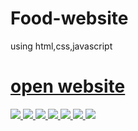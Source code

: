 # Food-website
using html,css,javascript
<a href="https://kameshwarsah.github.io/Food-website/" > <h1> open website </h1>

<img src="https://blogger.googleusercontent.com/img/a/AVvXsEhIqoIEH3fJ03Ehwonh84PFdmzI4RV-yJ_Rr_D2Wi84xF1vKPR3L3pERQUs9jFt5_p0sa3ctD7_n_z1-Wv2AfTj-ymyyAhI2NX2w9FDqNngQfnAgBYrSb1xO4Y7VDE58hneG7ZaedprVWVHzJIukKIS0K0pWZ6uru25Jv5yAhx4IbLkPn4DQvmNZ_2eNg=s320" >
  
<img src="https://blogger.googleusercontent.com/img/a/AVvXsEgybP3ViLCRhAUh99esuX4F21b4kQLfy04Bf2GfW1c9A4O6Eq_ItPJb4tJ3IiTun1C3bgnP8FcQKenwDX72jNETejW8dgZgMlXPNS7vFRz4LzWOK4sutpFebComQa17r-WnBS8mSlx7IYGeQa1XJ8Vj_M05RjqjxSeCekEsr94Ccx7gsBLggVwpMDbUvA=s320" >
<img src="https://blogger.googleusercontent.com/img/a/AVvXsEinfB-mgDzT6lkCL15dkQTa1pieNSKnXAEIKxJ9XArtZJPWzS6IHcFL_10yy_vk5thKW0_lAlPVydL_HEVblh6eHLEbwvHSY4idJcAcWbYK1w66FZ0sGKHGtUNnDtRvnF4BbxbJP5UVowH3xME2liV9UZurmWLTbC_90eHhKpcGegPccRHfIgCQDY3LbA=s320 ">
<img src="https://blogger.googleusercontent.com/img/a/AVvXsEinfB-mgDzT6lkCL15dkQTa1pieNSKnXAEIKxJ9XArtZJPWzS6IHcFL_10yy_vk5thKW0_lAlPVydL_HEVblh6eHLEbwvHSY4idJcAcWbYK1w66FZ0sGKHGtUNnDtRvnF4BbxbJP5UVowH3xME2liV9UZurmWLTbC_90eHhKpcGegPccRHfIgCQDY3LbA=s320" >


<img src="https://blogger.googleusercontent.com/img/a/AVvXsEiXIOPCrX-pod3vcKzVbUveujCvg3L4tLVOfGgpcRGvBSedqwhYSXBnIwWHvYZQDgZShXkPP-YedAYdHBMdHfTEFPDZRzdYBYDax11rwItLEA0Tq5LBxT_R_H1xPBub0Wudkwr1fsFQbtOtjnMfHi_BEfx5ZVETKXEqpTdPk8VMTBGp6fLut6bXbWz6Rg=s320" >
<img src="https://blogger.googleusercontent.com/img/a/AVvXsEhW_Ilhwnw8PVAdeh0rvJL1fdpG8fFCVZKIgw7xERh4dyB8ogeXi8Ia9daZXf2IIsONOP171uw6Mmyuj8u3UDtEdrCDutRth8yUr93P6lqCvtfx67QeS3O6tsfmbgM4sTBN53qvkwlnw-2tPPytntH1OOEFrdOt8-gNw4DC1tITaxK4cPq7BBNYsTuYHQ=s320" >
<img src="https://blogger.googleusercontent.com/img/a/AVvXsEirHzStHI_wsyx2Wp8pXYHrUZ-zhbKbwv314CS9G0qi4vdE-nylGU8_91igQ-TfJsu8FAL6q7cHBlKgyt3HBNiSAVXvUd5t_RhuR8U9lVZvmsvrGgZnnvOqdjTXVq1mdvA2t5FilRZpcyYkMtNd5Ia7mv3MXKZaW4vdiW6rxV7k1f_hbiaujael-F0B1Q=s320" >

